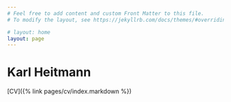 ```yaml
---
# Feel free to add content and custom Front Matter to this file.
# To modify the layout, see https://jekyllrb.com/docs/themes/#overriding-theme-defaults

# layout: home
layout: page
---
```


# Karl Heitmann

<!--## Versatile fullstack web developer, specialized in Ruby on Rails.-->



[CV]({% link pages/cv/index.markdown %})

